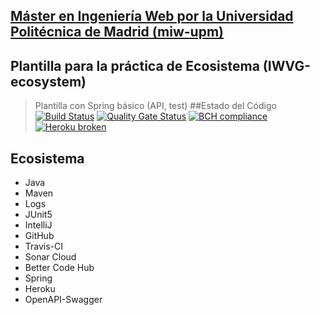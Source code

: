 ## [Máster en Ingeniería Web por la Universidad Politécnica de Madrid (miw-upm)](http://miw.etsisi.upm.es)
## Plantilla para la práctica de Ecosistema (IWVG-ecosystem)
> Plantilla con Spring básico (API, test) 
##Estado del Código
[![Build Status](https://travis-ci.org/josemisr/iwvg-ecosystem-jose-miguel-salmeron.svg?branch=develop)](https://travis-ci.org/josemisr/iwvg-ecosystem-jose-miguel-salmeron)
[![Quality Gate Status](https://sonarcloud.io/api/project_badges/measure?project=josemisr%3Aiwvg-ecosystem-jose-miguel-salmeron&metric=alert_status)](https://sonarcloud.io/dashboard?id=josemisr%3Aiwvg-ecosystem-jose-miguel-salmeron)
[![BCH compliance](https://bettercodehub.com/edge/badge/josemisr/iwvg-ecosystem-jose-miguel-salmeron?branch=develop)](https://bettercodehub.com/)
[![Heroku broken](https://iwvg-ecosystem-jose-miguel.herokuapp.com/system/version-badge)](https://iwvg-ecosystem-jose-miguel.herokuapp.com/swagger-ui.html)
## Ecosistema
* Java
* Maven
* Logs
* JUnit5
* IntelliJ
* GitHub
* Travis-CI
* Sonar Cloud
* Better Code Hub
* Spring
* Heroku
* OpenAPI-Swagger
